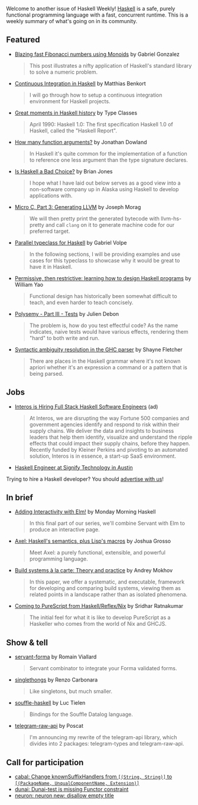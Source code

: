 Welcome to another issue of Haskell Weekly!
[Haskell](https://www.haskell.org) is a safe, purely functional programming language with a fast, concurrent runtime.
This is a weekly summary of what's going on in its community.

## Featured

- [Blazing fast Fibonacci numbers using Monoids](http://www.haskellforall.com/2020/04/blazing-fast-fibonacci-numbers-using.html) by Gabriel Gonzalez
  > This post illustrates a nifty application of Haskell's standard library to solve a numeric problem.

- [Continuous Integration in Haskell](https://medium.com/@_KtorZ_/continuous-integration-in-haskell-9ad2a73e8e46) by Matthias Benkort
  > I will go through how to setup a continuous integration environment for Haskell projects.

- [Great moments in Haskell history](https://typeclasses.com/timeline) by Type Classes
  > April 1990: Haskell 1.0: The first specification Haskell 1.0 of Haskell, called the "Haskell Report".

- [How many function arguments?](https://jmtd.net/log/how_many_arguments/) by Jonathan Dowland
  > In Haskell it's quite common for the implementation of a function to reference one less argument than the type signature declares.

- [Is Haskell a Bad Choice?](https://blog.bojo.wtf/management/2020/04/15/is-haskell-a-bad-choice.html) by Brian Jones
  > I hope what I have laid out below serves as a good view into a non-software company up in Alaska using Haskell to develop applications with.

- [Micro C, Part 3: Generating LLVM](https://blog.josephmorag.com/posts/mcc3/) by Joseph Morag
  > We will then pretty print the generated bytecode with llvm-hs-pretty and call `clang` on it to generate machine code for our preferred target.

- [Parallel typeclass for Haskell](https://gvolpe.github.io/blog/parallel-typeclass-for-haskell/) by Gabriel Volpe
  > In the following sections, I will be providing examples and use cases for this typeclass to showcase why it would be great to have it in Haskell.

- [Permissive, then restrictive: learning how to design Haskell programs](https://williamyaoh.com/posts/2020-04-19-permissive-vs-restrictive.html) by William Yao
  > Functional design has historically been somewhat difficult to teach, and even harder to teach concisely.

- [Polysemy - Part III - Tests](https://sir4ur0n.github.io/posts/polysemy-tests.html) by Julien Debon
  > The problem is, how do you test effectful code? As the name indicates, naive tests would have various effects, rendering them "hard" to both write and run.

- [Syntactic ambiguity resolution in the GHC parser](https://blog.shaynefletcher.org/2020/04/syntactic-ambiguity-resolution-in-ghc.html) by Shayne Fletcher
  > There are places in the Haskell grammar where it's not known apriori whether it's an expression a command or a pattern that is being parsed.

## Jobs

- [Interos is Hiring Full Stack Haskell Software Engineers](https://www.interos.ai/vacancies/#haskell-software-engineer) (ad)
  > At Interos, we are disrupting the way Fortune 500 companies and government agencies identify and respond to risk within their supply chains. We deliver the data and insights to business leaders that help them identify, visualize and understand the ripple effects that could impact their supply chains, before they happen. Recently funded by Kleiner Perkins and pivoting to an automated solution, Interos is in essence, a start-up SaaS environment.

- [Haskell Engineer at Signify Technology in Austin](https://www.signifytechnology.com/job/haskell-engineer/)

Trying to hire a Haskell developer?
You should [advertise with us](https://haskellweekly.news/advertising.html)!

## In brief

- [Adding Interactivity with Elm!](https://mmhaskell.com/blog/2020/2/18/addin) by Monday Morning Haskell
  > In this final part of our series, we'll combine Servant with Elm to produce an interactive page.

- [Axel: Haskell's semantics, plus Lisp's macros](https://axellang.github.io/) by Joshua Grosso
  > Meet Axel: a purely functional, extensible, and powerful programming language.

- [Build systems à la carte: Theory and practice](https://www.cambridge.org/core/journals/journal-of-functional-programming/article/build-systems-a-la-carte-theory-and-practice/097CE52C750E69BD16B78C318754C7A4) by Andrey Mokhov
  > In this paper, we offer a systematic, and executable, framework for developing and comparing build systems, viewing them as related points in a landscape rather than as isolated phenomena.

- [Coming to PureScript from Haskell/Reflex/Nix](https://srid.ca/purescript-nix) by Sridhar Ratnakumar
  > The initial feel for what it is like to develop PureScript as a Haskeller who comes from the world of Nix and GHCJS.

## Show & tell

- [servant-forma](https://github.com/aveltras/servant-forma/tree/f8f43f2f608be2317fd018c46c7ff8ed1b20b7db) by Romain Viallard
  > Servant combinator to integrate your Forma validated forms.

- [singlethongs](https://hackage.haskell.org/package/singlethongs-0.1) by Renzo Carbonara
  > Like singletons, but much smaller.

- [souffle-haskell](https://github.com/luc-tielen/souffle-haskell/tree/f16a6ed025d778452cbad1289e2aa39e0b7200ef) by Luc Tielen
  > Bindings for the Souffle Datalog language.

- [telegram-raw-api](https://www.reddit.com/r/haskell/comments/g2wkch/ann_bindings_to_the_telegram_bot_api/) by Poscat
  > I'm announcing my rewrite of the telegram-api library, which divides into 2 packages: telegram-types and telegram-raw-api.

## Call for participation

-   [cabal: Change knownSuffixHandlers from `[(String, String)]` to `[(PackageName, UnqualComponentName, Extension)]`](https://github.com/haskell/cabal/issues/6727)
-   [dunai: Dunai-test is missing Functor constraint](https://github.com/ivanperez-keera/dunai/issues/208)
-   [neuron: neuron new: disallow empty title](https://github.com/srid/neuron/issues/123)
